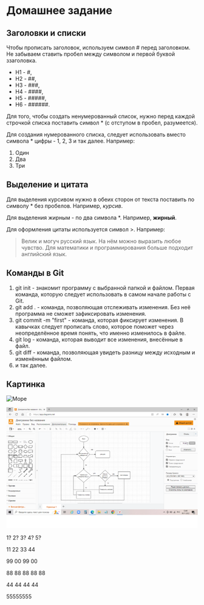 # Домашнее задание

## Заголовки и списки

Чтобы прописать заголовок, используем символ # перед заголовком. Не забываем ставить пробел между символом и первой буквой ззаголовка.

* Н1 - #,
* Н2 - ##,
* Н3 - ###,
* Н4 - ####,
* Н5 - #####,
* Н6 - ######.

Для того, чтобы создать ненумерованный список, нужно перед каждой строчкой списка поставить символ * (с отступом в пробел, разумеется).

Для создания нумерованного списка, следует использовать вместо символа * цифры - 1, 2, 3 и так далее. Например:
1. Один
2. Два
3. Три

## Выделение и цитата

Для выделения курсивом нужно в обеих сторон от текста поставить по символу * без пробелов. Например, *курсив*.

Для выделения жирным - по два символа *. Например, **жирный**.

Для оформления цитаты используется символ >. Например:

> Велик и могуч русский язык. На нём можно выразить любое чувство. Для математики и программирования больше подходит английский язык.

## Команды в Git

1. git init - знакомит программу с выбранной папкой и файлом. Первая команда, которую следует использовать в самом начале работы с Git.
2. git add . - команда, позволяющая отслеживать изменения. Без неё программа не сможет зафиксировать изменения.
3. git commit -m "first" - команда, которая фиксирует изменения. В кавычках следует прописать слово, которое поможет через неопределённое время понять, что именно изменилось в файле.
4. git log - команда, которая выводит все изменения, внесённые в файл.
5. git diff - команда, позволяющая увидеть разницу между исходным и изменённым файлом.
6. и так далее.

## Картинка

![Море](https://i3.photo.2gis.com/images/branch/30/4222124690832405_6a15.jpg)

![Выход из лабиринта](1.png)

1? 2? 3? 4? 5?

11 22 33 44

99 00 99 00

88 88 88 88 88

44 44 44 44

55555555